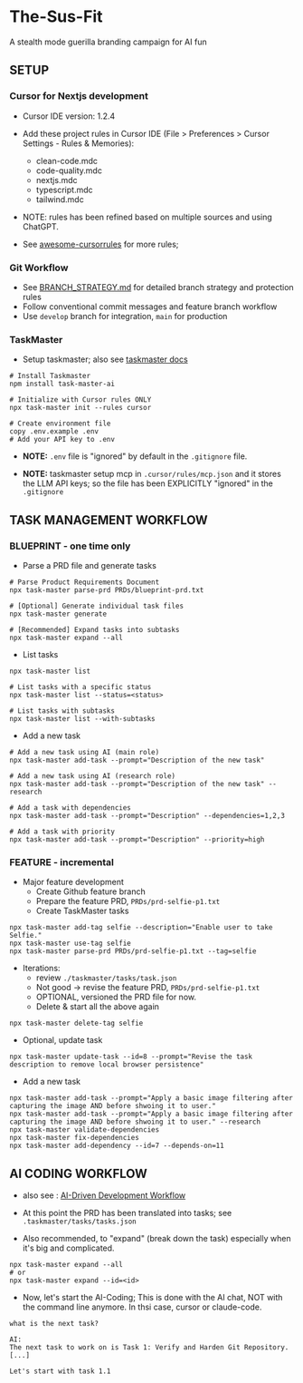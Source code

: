# The-Sus-Fit
A stealth mode guerilla branding campaign for AI fun

## SETUP

### Cursor for Nextjs development

- Cursor IDE version: 1.2.4
- Add these project rules in Cursor IDE (File > Preferences > Cursor Settings - Rules & Memories):
  - clean-code.mdc
  - code-quality.mdc
  - nextjs.mdc
  - typescript.mdc
  - tailwind.mdc

- NOTE: rules has been refined based on multiple sources and using ChatGPT.
- See [awesome-cursorrules](https://github.com/PatrickJS/awesome-cursorrules/blob/main/rules-new/codequality.mdc)
  for more rules;

### Git Workflow

- See [BRANCH_STRATEGY.md](BRANCH_STRATEGY.md) for detailed branch strategy and protection rules
- Follow conventional commit messages and feature branch workflow
- Use `develop` branch for integration, `main` for production

### TaskMaster

- Setup taskmaster; also see [taskmaster docs](https://github.com/eyaltoledano/claude-task-master/tree/main)
```
# Install Taskmaster
npm install task-master-ai

# Initialize with Cursor rules ONLY
npx task-master init --rules cursor

# Create environment file
copy .env.example .env
# Add your API key to .env
```
- **NOTE:** `.env` file is "ignored" by default in the `.gitignore` file.

- **NOTE:** taskmaster setup mcp in `.cursor/rules/mcp.json` and it stores
the LLM API keys; so the file has been EXPLICITLY "ignored" in the `.gitignore`

## TASK MANAGEMENT WORKFLOW

### BLUEPRINT - one time only
- Parse a PRD file and generate tasks
```
# Parse Product Requirements Document
npx task-master parse-prd PRDs/blueprint-prd.txt

# [Optional] Generate individual task files
npx task-master generate

# [Recommended] Expand tasks into subtasks
npx task-master expand --all
```

- List tasks
```
npx task-master list

# List tasks with a specific status
npx task-master list --status=<status>

# List tasks with subtasks
npx task-master list --with-subtasks
```

- Add a new task
```
# Add a new task using AI (main role)
npx task-master add-task --prompt="Description of the new task"

# Add a new task using AI (research role)
npx task-master add-task --prompt="Description of the new task" --research

# Add a task with dependencies
npx task-master add-task --prompt="Description" --dependencies=1,2,3

# Add a task with priority
npx task-master add-task --prompt="Description" --priority=high
```


### FEATURE - incremental

- Major feature development
  - Create Github feature branch
  - Prepare the feature PRD, `PRDs/prd-selfie-p1.txt`
  - Create TaskMaster tasks
```
npx task-master add-tag selfie --description="Enable user to take Selfie."
npx task-master use-tag selfie
npx task-master parse-prd PRDs/prd-selfie-p1.txt --tag=selfie
```
  - Iterations:
    - review `./taskmaster/tasks/task.json`
    - Not good -> revise the feature PRD, `PRDs/prd-selfie-p1.txt`
    - OPTIONAL, versioned the PRD file for now.
    - Delete & start all the above again
```
npx task-master delete-tag selfie
```
  - Optional, update task
```
npx task-master update-task --id=8 --prompt="Revise the task description to remove local browser persistence"
```

  - Add a new task
```
npx task-master add-task --prompt="Apply a basic image filtering after capturing the image AND before shwoing it to user."
npx task-master add-task --prompt="Apply a basic image filtering after capturing the image AND before shwoing it to user." --research
npx task-master validate-dependencies
npx task-master fix-dependencies
npx task-master add-dependency --id=7 --depends-on=11
```

## AI CODING WORKFLOW

- also see : [AI-Driven Development Workflow](https://docs.task-master.dev/docs/best-practices/advanced-tasks#ai-driven-development-workflow)

- At this point the PRD has been translated into tasks; see `.taskmaster/tasks/tasks.json`

- Also recommended, to "expand" (break down the task) especially when it's big and complicated.
```
npx task-master expand --all
# or
npx task-master expand --id=<id>
``` 
- Now, let's start the AI-Coding; This is done with the AI chat, NOT with the command line anymore.
  In thsi case, cursor or claude-code.
```AI Chat
what is the next task?

AI:
The next task to work on is Task 1: Verify and Harden Git Repository.
[...]

Let's start with task 1.1
```